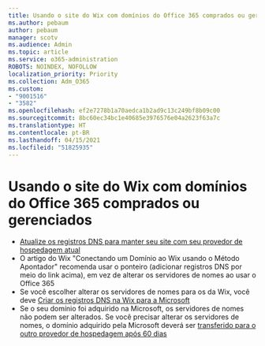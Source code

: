 ```yaml
---
title: Usando o site do Wix com domínios do Office 365 comprados ou gerenciados
ms.author: pebaum
author: pebaum
manager: scotv
ms.audience: Admin
ms.topic: article
ms.service: o365-administration
ROBOTS: NOINDEX, NOFOLLOW
localization_priority: Priority
ms.collection: Adm_O365
ms.custom:
- "9001516"
- "3582"
ms.openlocfilehash: ef2e7278b1a70aedca1b2ad9c13c249bf8b09c00
ms.sourcegitcommit: 8bc60ec34bc1e40685e3976576e04a2623f63a7c
ms.translationtype: HT
ms.contentlocale: pt-BR
ms.lasthandoff: 04/15/2021
ms.locfileid: "51825935"
---
```

# <a name="using-wix-website-with-office-365-purchased-or-managed-domains"></a>Usando o site do Wix com domínios do Office 365 comprados ou gerenciados

- [Atualize os registros DNS para manter seu site com seu provedor de hospedagem atual](https://docs.microsoft.com/microsoft-365/admin/dns/update-dns-records-to-retain-current-hosting-provider)
- O artigo do Wix "Conectando um Domínio ao Wix usando o Método Apontador" recomenda usar o ponteiro (adicionar registros DNS por meio do link acima), em vez de alterar os servidores de nomes ao usar o Office 365
- Se você escolher alterar os servidores de nomes para os da Wix, você deve  [Criar os registros DNS na Wix para a Microsoft](https://docs.microsoft.com/microsoft-365/admin/dns/create-dns-records-at-wix?view=o365-worldwide)
- Se o seu domínio foi adquirido na Microsoft, os servidores de nomes não podem ser alterados. Se você precisar alterar os servidores de nomes, o domínio adquirido pela Microsoft deverá ser  [transferido para o outro provedor de hospedagem após 60 dias](https://docs.microsoft.com/microsoft-365/admin/get-help-with-domains/transfer-a-domain-from-microsoft-to-another-host)
